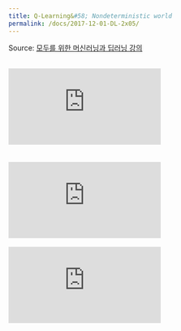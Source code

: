 ```yaml
---
title: Q-Learning&#58; Nondeterministic world
permalink: /docs/2017-12-01-DL-2x05/
---
```


Source: [모두를 위한 머신러닝과 딥러닝 강의](http://hunkim.github.io/ml/)
<script>
	embedPDF({url:'https://hunkim.github.io/ml/RL/rl05.pdf', height:'624px', id:0});
</script>
<br/>
<div class="youtube-container">
    <iframe frameborder="0" allowfullscreen src="https://www.youtube.com/embed/6KSf-j4LL-c"></iframe>
</div>
<br/>
<script>
	embedPDF({url:'https://hunkim.github.io/ml/RL/rl-l05.pdf', height:'624px', id:1});
</script>
<br/>
<div class="youtube-container">
    <iframe frameborder="0" allowfullscreen src="https://www.youtube.com/embed/ZCumo_6qTsU"></iframe>
</div>
<br/>
<div class="youtube-container">
    <iframe frameborder="0" allowfullscreen src="https://www.youtube.com/embed/B-CZv9WD5eM"></iframe>
</div>